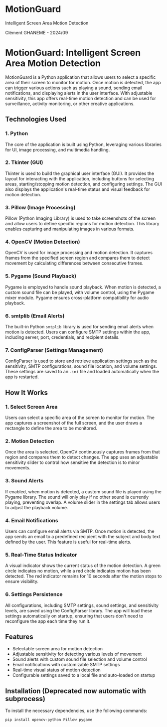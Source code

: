 # MotionGuard
Intelligent Screen Area Motion Detection

Clément GHANEME - 2024/09

# MotionGuard: Intelligent Screen Area Motion Detection

MotionGuard is a Python application that allows users to select a specific area of their screen to monitor for motion. Once motion is detected, the app can trigger various actions such as playing a sound, sending email notifications, and displaying alerts in the user interface. With adjustable sensitivity, this app offers real-time motion detection and can be used for surveillance, activity monitoring, or other creative applications.

## Technologies Used

### 1. **Python**
   The core of the application is built using Python, leveraging various libraries for UI, image processing, and multimedia handling.

### 2. **Tkinter (GUI)**
   Tkinter is used to build the graphical user interface (GUI). It provides the layout for interacting with the application, including buttons for selecting areas, starting/stopping motion detection, and configuring settings. The GUI also displays the application's real-time status and visual feedback for motion detection.

### 3. **Pillow (Image Processing)**
   Pillow (Python Imaging Library) is used to take screenshots of the screen and allow users to define specific regions for motion detection. This library enables capturing and manipulating images in various formats.

### 4. **OpenCV (Motion Detection)**
   OpenCV is used for image processing and motion detection. It captures frames from the specified screen region and compares them to detect movement by calculating differences between consecutive frames.

### 5. **Pygame (Sound Playback)**
   Pygame is employed to handle sound playback. When motion is detected, a custom sound file can be played, with volume control, using the Pygame mixer module. Pygame ensures cross-platform compatibility for audio playback.

### 6. **smtplib (Email Alerts)**
   The built-in Python `smtplib` library is used for sending email alerts when motion is detected. Users can configure SMTP settings within the app, including server, port, credentials, and recipient details.

### 7. **ConfigParser (Settings Management)**
   ConfigParser is used to store and retrieve application settings such as the sensitivity, SMTP configurations, sound file location, and volume settings. These settings are saved to an `.ini` file and loaded automatically when the app is restarted.

## How It Works

### 1. **Select Screen Area**
   Users can select a specific area of the screen to monitor for motion. The app captures a screenshot of the full screen, and the user draws a rectangle to define the area to be monitored.

### 2. **Motion Detection**
   Once the area is selected, OpenCV continuously captures frames from that region and compares them to detect changes. The app uses an adjustable sensitivity slider to control how sensitive the detection is to minor movements.

### 3. **Sound Alerts**
   If enabled, when motion is detected, a custom sound file is played using the Pygame library. The sound will only play if no other sound is currently playing, preventing overlap. A volume slider in the settings tab allows users to adjust the playback volume.

### 4. **Email Notifications**
   Users can configure email alerts via SMTP. Once motion is detected, the app sends an email to a predefined recipient with the subject and body text defined by the user. This feature is useful for real-time alerts.

### 5. **Real-Time Status Indicator**
   A visual indicator shows the current status of the motion detection. A green circle indicates no motion, while a red circle indicates motion has been detected. The red indicator remains for 10 seconds after the motion stops to ensure visibility.

### 6. **Settings Persistence**
   All configurations, including SMTP settings, sound settings, and sensitivity levels, are saved using the ConfigParser library. The app will load these settings automatically on startup, ensuring that users don't need to reconfigure the app each time they run it.

## Features

- Selectable screen area for motion detection
- Adjustable sensitivity for detecting various levels of movement
- Sound alerts with custom sound file selection and volume control
- Email notifications with customizable SMTP settings
- Real-time visual status of motion detection
- Configurable settings saved to a local file and auto-loaded on startup

## Installation (Deprecated now automatic with subprocess)

To install the necessary dependencies, use the following commands:

```bash
pip install opencv-python Pillow pygame
